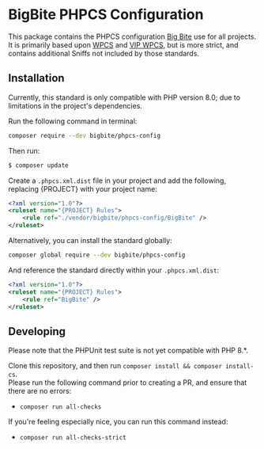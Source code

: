 # BigBite PHPCS Configuration

This package contains the PHPCS configuration [Big Bite](https://bigbite.net) use for all projects.
It is primarily based upon [WPCS](https://github.com/WordPress/WordPress-Coding-Standards) and [VIP WPCS](https://github.com/Automattic/VIP-Coding-Standards), but is more strict, and contains additional Sniffs not included by those standards.


## Installation

Currently, this standard is only compatible with PHP version 8.0; due to limitations in the project's dependencies.

Run the following command in terminal:
```bash
composer require --dev bigbite/phpcs-config
```

Then run:
```bash
$ composer update
```

Create a `.phpcs.xml.dist` file in your project and add the following, replacing {PROJECT} with your project name:

```xml
<?xml version="1.0"?>
<ruleset name="{PROJECT} Rules">
	<rule ref="./vendor/bigbite/phpcs-config/BigBite" />
</ruleset>
```

Alternatively, you can install the standard globally:
```bash
composer global require --dev bigbite/phpcs-config
```

And reference the standard directly within your `.phpcs.xml.dist`:
```xml
<?xml version="1.0"?>
<ruleset name="{PROJECT} Rules">
	<rule ref="BigBite" />
</ruleset>
```

## Developing

Please note that the PHPUnit test suite is not yet compatible with PHP 8.*.

Clone this repository, and then run `composer install && composer install-cs`.  
Please run the following command prior to creating a PR, and ensure that there are no errors:
- `composer run all-checks`

If you're feeling especially nice, you can run this command instead:
- `composer run all-checks-strict`
